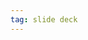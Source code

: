 ```yaml
---
tag: slide deck
---
```

<!-- _class: lead invert 
<!-- _paginate: false 

# Let's begin!

* Piotr Gumułka
* Our agreements
* Needs & expectations
* List of topics

![bg left:33%][horizon]
Note:
Objective:

* introduce myself, set the rules
* set the stage - identify group needs - sort and analyze
* present available topics to start with

Agenda:

* let everyone introduce themself - name, profesional work, fun thing from last weekend
* common agreements before we start



---

# Piotr Gumułka, MSc BA

pjgumuka@gmail.com pgum.github.io
[feedback form](https://forms.gle/H5FtaP24Aj8UdF4j9)

5 years of SM experience
DevOps, PO
Certificates: *CSP SM, CSP PO, CSM, CSPO*  

After hours: Go, Music, μC, Travel
![bg right:33%][piotr]
Note:
Education:
    + MSc Automation and Robotics, AGH
    + BA Philosophy, UPJP2
Work responsbilities:
    + Feedback on work of 2-3 teams and groups of interests ~25 people  
    + Observation and reporting on teams current work, and improvement backlog  
    + Peer knowledge sharing - 2018-2019 SM Guild leader (8 SM, primus inter pares)
    + Way of Working, DoD changes
    + Working groups: SM evaluation, SM-LM responsibilities
    + Root Cause Analisys facilitation
    + Internal trainings - Scrum Introduction, Team Goals, Linux basics
    + Tutorials - screencasting & other tools, meeting scenarios
    + World Retro Day, UEK and PK lectures and workshops
    + Taking responsibilities in maintenence and development of CI system using Jenkins
After Hours:
    + Go (kor. baduk): around 3k EGF, started in 2006, 2 trips to BIBA korean baduk school
    + Music: Guitar, bass, piano
    + μC: raspberry & arduino, nfc+amiibo control, midi controller HW & SW
    + Travel: Japan and Korea, almost 5 months total, would like more :)
    + Other: BIBA webpage build on Wordpress, with two custom-written plugins for school - development, planning, maintenence


---

# Our agreements

* PC, phones usage
* Timetable
* Parking
* Meeting minutes and action items 
* Las Vegas
* Tea breaks / Lunch breaks
* ......

![bg left:33%][common agreement]
Note:
    * What other rules are good to keep in mind during workshop?
    * Is everyone ok with these set of rules?
    * PC & phone ban - need to work then go work, can stay and listen then stay and listen, no 50-50
    * Additional person who can track time and write meeting minutes to stay concentrated
    * Tea break 10 mins after ~1-1,5h 
    * Lunch break 30 mins


---

# Needs & expectations

## One sentence objective

* On this workshop I would like to talk about **X**
* Group responses into categories proposed by group
* Sort by number of individual notes in group
* Group reviews and agrees upon agenda

![bg right:33%][backlog of needs]
Note:
    * 
    *
    *


---

# List of Topics

<style scoped>  
    section { font-size: 18pt; }  
</style>

1. [**Types of waste**](/slides/types_of_waste)
2. [Empirism and experiment](/slides/empirism_and_experiment)
3. [Inspect & Adapt feedback loop](/slides/inspect_and_adapt_feedback_loop)
4. [Effective communication](/slides/effective_communication)
5. [Feedback giving](s/lides/feedback_giving)
6. [Team Agreements](/slides/team_agreements)
7. [Synergy between roles](/slides/synergy_between_roles)
8. [Planning and refinement](/slides/planning_and_refinement)
9. [Role of Scrum Master](/slides/role_of_scrum_master)
10. [Effective use of Templates](/slides/effective_use_of_templates)

![bg left:33%][topics]
Note:
    * During spare time list of topics can be tailored to group needs
    * "Types of waste" is introduction into mindset - mandatory


---
# References

<!--Images
[horizon]: ../imgs/dominik-lange-ZUvF7qEIcVI-unsplash.jpg "Photo by Dominik Lange on Unsplash https://unsplash.com/photos/ZUvF7qEIcVI"
[piotr]: ../imgs/pjg.PNG "Piotr Gumulka"
[common agreement]: ../imgs/cody-hiscox-Hp5Acad1H0k-unsplash.jpg "Photo by Cody Hiscox on Unsplash https://unsplash.com/photos/Hp5Acad1H0k"
[backlog of needs]: ../imgs/thomas-kinto-y94LEl6ESWc-unsplash.jpg "Photo by Thomas Kinto on Unsplash https://unsplash.com/photos/y94LEl6ESWc"
[topics]: ../imgs/inaki-del-olmo-NIJuEQw0RKg-unsplash.jpg "Photo by Iñaki del Olmo on Unsplash https://unsplash.com/photos/NIJuEQw0RKg"
<!--Sources
<!--Internal links
